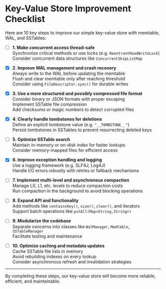 # Key-Value Store Improvement Checklist

Here are 10 key steps to improve our simple key-value store with memtable, WAL, and SSTables:

- [ ] **1. Make concurrent access thread-safe**  
  Synchronize critical methods or use locks (e.g. `ReentrantReadWriteLock`)  
  Consider concurrent data structures like `ConcurrentSkipListMap`

- [X] **2. Improve WAL management and crash recovery**  
  Always write to the WAL before updating the memtable  
  Flush and clear memtable only after reaching threshold  
  Consider using `FileDescriptor.sync()` for durable writes

- [X] **3. Use a more structured and possibly compressed file format**  
  Consider binary or JSON formats with proper escaping  
  Implement SSTable file compression  
  Add checksums or magic numbers to detect corrupted files

- [X] **4. Clearly handle tombstones for deletions**  
  Define an explicit tombstone value (e.g. `"__TOMBSTONE__"`)  
  Persist tombstones in SSTables to prevent resurrecting deleted keys

- [ ] **5. Optimize SSTable search**  
  Maintain in-memory or on-disk index for faster lookups  
  Consider memory-mapped files for efficient access

- [X] **6. Improve exception handling and logging**  
  Use a logging framework (e.g. SLF4J, Log4J)  
  Handle I/O errors robustly with retries or fallback mechanisms

- [ ] **7. Implement multi-level and asynchronous compaction**  
  Manage L0, L1, etc. levels to reduce compaction costs  
  Run compaction in the background to avoid blocking operations

- [ ] **8. Expand API and functionality**  
  Add methods like `containsKey()`, `size()`, `clear()`, and iterators  
  Support batch operations like `putAll(Map<String,String>)`

- [ ] **9. Modularize the codebase**  
  Separate concerns into classes like `WalManager`, `MemTable`, `SSTableManager`  
  Facilitate testing and maintenance

- [ ] **10. Optimize caching and metadata updates**  
  Cache SSTable file lists in memory  
  Avoid rebuilding indexes on every lookup  
  Consider asynchronous refresh and invalidation strategies

---

By completing these steps, our key-value store will become more reliable, efficient, and maintainable.
